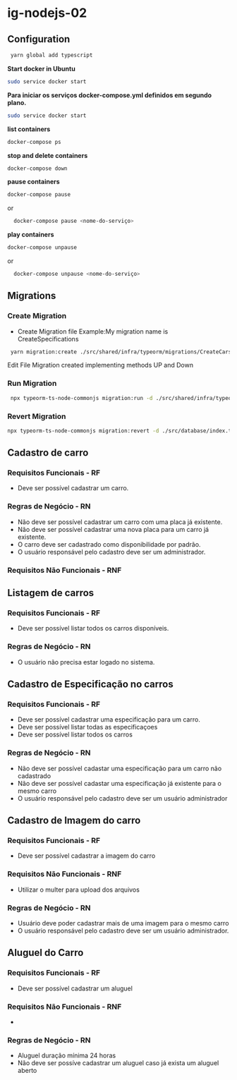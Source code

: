 # ig-nodejs-02

## Configuration
```bash
 yarn global add typescript     
```
**Start docker in Ubuntu**
```bash
sudo service docker start  
```

**Para iniciar os serviços docker-compose.yml definidos em segundo plano.**
```bash
sudo service docker start  
```
**list containers**
```bash
docker-compose ps 
```
**stop and delete containers**
```bash
docker-compose down
```
**pause containers**
```bash
docker-compose pause
```
or
```bash
  docker-compose pause <nome-do-serviço>
```
**play containers**
```bash
docker-compose unpause
```
or
```bash
  docker-compose unpause <nome-do-serviço>
```



## Migrations

### Create Migration
- Create Migration file 
Example:My migration name is CreateSpecifications
```bash
 yarn migration:create ./src/shared/infra/typeorm/migrations/CreateCars
```
Edit File Migration created implementing methods UP and Down


### Run Migration
```bash
 npx typeorm-ts-node-commonjs migration:run -d ./src/shared/infra/typeorm/index.ts     
```

### Revert Migration
```bash
npx typeorm-ts-node-commonjs migration:revert -d ./src/database/index.ts 
```


## Cadastro de carro

### Requisitos Funcionais - RF
- Deve ser possível cadastrar um carro.


### Regras de Negócio - RN
- Não deve ser possível cadastrar um carro com uma placa já existente.
- Não deve ser possível cadastrar uma nova placa para um carro já existente.
- O carro deve ser cadastrado como disponibilidade por padrão.
- O usuário responsável pelo cadastro deve ser um administrador.

### Requisitos Não Funcionais - RNF


## Listagem de carros

### Requisitos Funcionais - RF
- Deve ser possível listar todos os carros disponíveis.

### Regras de Negócio - RN
- O usuário não precisa estar logado no sistema.

## Cadastro de Especificação no carros
### Requisitos Funcionais - RF
- Deve ser possível cadastrar uma especificação para um carro.
- Deve ser possível listar todas as especificaçoes  
- Deve ser possível listar todos os carros


### Regras de Negócio - RN
- Não deve ser possível cadastar uma especificação para um carro não cadastrado
- Não deve ser possível cadastar uma especificação já existente para o mesmo carro
- O usuário responsável pelo cadastro deve ser um usuário administrador

## Cadastro de Imagem do carro
### Requisitos Funcionais - RF
- Deve ser possível cadastrar a imagem do carro

### Requisitos Não Funcionais - RNF
- Utilizar o multer para upload dos arquivos


### Regras de Negócio - RN
- Usuário deve poder cadastrar mais de uma imagem para o mesmo carro
- O usuário responsável pelo cadastro deve ser um usuário administrador.


## Aluguel do Carro 
### Requisitos Funcionais - RF
- Deve ser possível cadastrar um aluguel

### Requisitos Não Funcionais - RNF
- 


### Regras de Negócio - RN
- Aluguel duração mínima 24 horas
- Não deve ser possíve cadastrar um aluguel caso já exista um aluguel aberto
